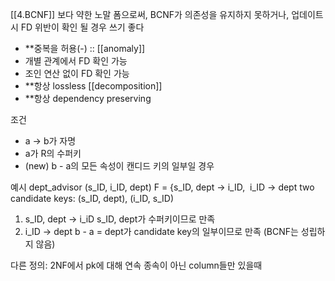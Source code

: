 [[4.BCNF]] 보다 약한 노말 폼으로써, BCNF가 의존성을 유지하지 못하거나, 업데이트시 FD 위반이 확인 될 경우 쓰기 좋다

- **중복을 허용(-) :: [[anomaly]] 
- 개별 관계에서 FD 확인 가능
- 조인 연산 없이 FD 확인 가능
- **항상 lossless [[decomposition]] 
- **항상 dependency preserving

조건
- a -> b가 자명
- a가 R의 수퍼키
- (new) b - a의 모든 속성이 캔디드 키의 일부일 경우

예시
  dept_advisor (s_ID, i_ID, dept)
  F = {s_ID, dept -> i_ID,  i_ID -> dept
  two candidate keys: (s_ID, dept), (i_ID, s_ID)
  1. s_ID, dept -> i_iD 
     s_ID, dept가 수퍼키이므로 만족
2. i_ID -> dept
   b - a = dept가 candidate key의 일부이므로 만족
   (BCNF는 성립하지 않음)


다른 정의:
2NF에서 pk에 대해 연속 종속이 아닌 column들만 있을때
